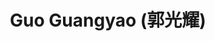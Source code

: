 ---
layout: page
title: Guo Guangyao (郭光耀)
description: PhD student (2024 Fall)
importance: 2024
category: Ph.D. Student
related_publications: true
---